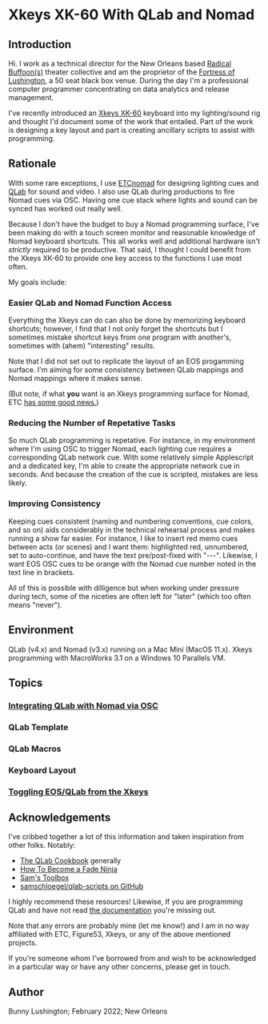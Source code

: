 # Xkeys XK-60 With QLab and Nomad

## Introduction

Hi.  I work as a technical director for the New Orleans based [Radical
Buffoon(s)](https://radicalbuffoons.com) theater collective and am the
proprietor of the [Fortress of Lushington,](http://fortressnola.com) a
50 seat black box venue.  During the day I'm a professional computer
programmer concentrating on data analytics and release management.

I've recently introduced an [Xkeys XK-60](https://xkeys.com/xk60.html)
keyboard into my lighting/sound rig and thought I'd document some of
the work that entailed.  Part of the work is designing a key layout
and part is creating ancillary scripts to assist with programming.

## Rationale

With some rare exceptions, I use
[ETCnomad](https://www.etcconnect.com/Products/Consoles/Eos-Family/ETCnomad-ETCnomad-Puck/Overview.aspx)
for designing lighting cues and [QLab](qlab.app) for sound and video.
I also use QLab during productions to fire Nomad cues via OSC.  Having
one cue stack where lights and sound can be synced has worked out
really well.

Because I don't have the budget to buy a Nomad programming surface,
I've been making do with a touch screen monitor and reasonable
knowledge of Nomad keyboard shortcuts.  This all works well and
additional hardware isn't _strictly_ required to be productive.  That
said, I thought I could benefit from the Xkeys XK-60 to provide one
key access to the functions I use most often.

My goals include:

### Easier QLab and Nomad Function Access

Everything the Xkeys can do can also be done by memorizing keyboard
shortcuts; however, I find that I not only forget the shortcuts but I
sometimes mistake shortcut keys from one program with another's,
sometimes with (ahem) "interesting" results.

Note that I did not set out to replicate the layout of an EOS
progamming surface. I'm aiming for some consistency between QLab
mappings and Nomad mappings where it makes sense.

(But note, if what **you** want is an Xkeys programming surface for
Nomad, ETC [has some good
news.](https://support.etcconnect.com/ETC/Consoles/Eos_Family/Software_and_Programming/X_Keys_and_Eos_Family_Consoles))

### Reducing the Number of Repetative Tasks

So much QLab programming is repetative.  For instance, in my
environment where I'm using OSC to trigger Nomad, each lighting cue
requires a corresponding QLab network cue.  With some relatively
simple Applescript and a dedicated key, I'm able to create the
appropriate network cue in seconds.  And because the creation of the
cue is scripted, mistakes are less likely.

### Improving Consistency

Keeping cues consistent (naming and numbering conventions, cue colors,
and so on) aids considerably in the technical rehearsal process and
makes running a show far easier.  For instance, I like to insert red
memo cues between acts (or scenes) and I want them: highlighted red,
unnumbered, set to auto-continue, and have the text pre/post-fixed
with "---".  Likewise, I want EOS OSC cues to be orange with the Nomad
cue number noted in the text line in brackets.

All of this is possible with dilligence but when working under
pressure during tech, some of the niceties are often left for "later"
(which too often means "never").

## Environment

QLab (v4.x) and Nomad (v3.x) running on a Mac Mini (MacOS 11.x).
Xkeys programming with MacroWorks 3.1 on a Windows 10 Parallels VM.

## Topics

### [Integrating QLab with Nomad via OSC](nomad-via-osc.md)

### QLab Template

### QLab Macros

### Keyboard Layout

### [Toggling EOS/QLab from the Xkeys](toggling.md)

## Acknowledgements

I've cribbed together a lot of this information and taken inspiration
from other folks.  Notably:

  * [The QLab Cookbook](https://qlab.app/cookbook) generally
  * [How To Become a Fade Ninja](https://qlab.app/cookbook/how-to-become-a-fade-ninja)
  * [Sam's Toolbox](https://qlab.app/tutorials/sams-toolbox)
  * [samschloegel/qlab-scripts on GitHub](https://github.com/samschloegel/qlab-scripts)

I highly recommend these resources!  Likewise, If you are programming
QLab and have not read [the documentation](https://qlab.app/docs/v4/)
you're missing out.

Note that any errors are probably mine (let me know!) and I am in no
way affiliated with ETC, Figure53, Xkeys, or any of the above
mentioned projects.

If you're someone whom I've borrowed from and wish to be acknowledged
in a particular way or have any other concerns, please get in touch.

## Author

Bunny Lushington; February 2022; New Orleans
